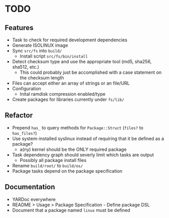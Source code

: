 # TODO

## Features

* Task to check for required development dependencies
* Generate ISOLINUX image
* Sync `src/fs` into `build/`
  * Install script `src/fs/bin/install`
* Detect checksum type and use the appropriate tool (md5, sha256, sha512, etc.)
  * This could probably just be accomplished with a case statement on the checksum length
* Files can accept either an array of strings or an file/URL
* Configuration
  * Inital ramdisk compression enabled/type
* Create packages for libraries currently under `fs/lib/`

## Refactor

* Prepend `has_` to query methods for `Package::Struct` (`files?` to `has_files?`)
* Use system-installed syslinux instead of requiring that it be defined as a package?
  * a(ny) kernel should be the ONLY required package
* Task dependency graph should severly limit which tasks are output
  * Possibly all package install files
* Rename `build/root/` to `build/os/`
* Package tasks depend on the package specification

## Documentation

* YARDoc everywhere
* README > Usage > Package Specification - Define package DSL
* Document that a package named `linux` must be defined

